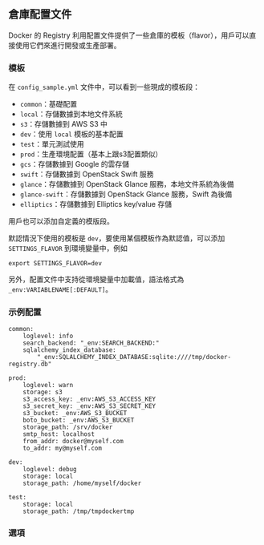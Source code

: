 ## 倉庫配置文件
Docker 的 Registry 利用配置文件提供了一些倉庫的模板（flavor），用戶可以直接使用它們來進行開發或生產部署。

### 模板
在 `config_sample.yml` 文件中，可以看到一些現成的模板段：
* `common`：基礎配置
* `local`：存儲數據到本地文件系統
* `s3`：存儲數據到 AWS S3 中
* `dev`：使用 `local` 模板的基本配置
* `test`：單元測試使用
* `prod`：生產環境配置（基本上跟s3配置類似）
* `gcs`：存儲數據到 Google 的雲存儲
* `swift`：存儲數據到 OpenStack Swift 服務
* `glance`：存儲數據到 OpenStack Glance 服務，本地文件系統為後備
* `glance-swift`：存儲數據到 OpenStack Glance 服務，Swift 為後備
* `elliptics`：存儲數據到 Elliptics key/value 存儲

用戶也可以添加自定義的模版段。

默認情況下使用的模板是 `dev`，要使用某個模板作為默認值，可以添加 `SETTINGS_FLAVOR` 到環境變量中，例如
```
export SETTINGS_FLAVOR=dev
```

另外，配置文件中支持從環境變量中加載值，語法格式為 `_env:VARIABLENAME[:DEFAULT]`。

### 示例配置
```
common:
    loglevel: info
    search_backend: "_env:SEARCH_BACKEND:"
    sqlalchemy_index_database:
        "_env:SQLALCHEMY_INDEX_DATABASE:sqlite:////tmp/docker-registry.db"

prod:
    loglevel: warn
    storage: s3
    s3_access_key: _env:AWS_S3_ACCESS_KEY
    s3_secret_key: _env:AWS_S3_SECRET_KEY
    s3_bucket: _env:AWS_S3_BUCKET
    boto_bucket: _env:AWS_S3_BUCKET
    storage_path: /srv/docker
    smtp_host: localhost
    from_addr: docker@myself.com
    to_addr: my@myself.com

dev:
    loglevel: debug
    storage: local
    storage_path: /home/myself/docker

test:
    storage: local
    storage_path: /tmp/tmpdockertmp
```

### 選項
